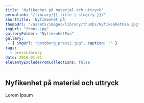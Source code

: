 ```yaml
---
title: 'Nyfikenhet på material och uttryck'
permalink: "/library/{{ title | slugify }}/"
shortTitle: 'Nyfikenhet på'
thumbUrl: '/assets/images/library/thumbs/NyfikenhetPaa.jpg'
imgUrl: "front.jpg"
galleryFolder: "NyfikenhetPaa"
gallery:
 - { imgUrl: "goteborg_press2.jpg", caption: "" }
tags:
  - pressLibrary
date: 2010-01-01
eleventyExcludeFromCollections: false
---
```



<h2>Nyfikenhet på material och uttryck</h2>
<p>Lorem Ipsum</p>